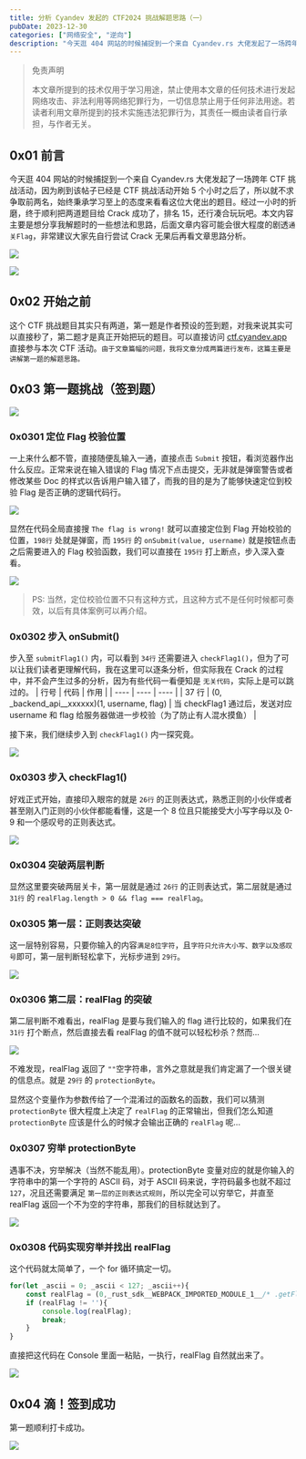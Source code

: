 ```yaml
---
title: 分析 Cyandev 发起的 CTF2024 挑战解题思路（一）
pubDate: 2023-12-30
categories: ["网络安全", "逆向"]
description: "今天逛 404 网站的时候捕捉到一个来自 Cyandev.rs 大佬发起了一场跨年 CTF 挑战活动，因为刷到该帖子已经是 CTF 挑战活动开始 5 个小时之后了，所以就不求争取前两名，始终秉承学习至上的态度来看看这位大佬出的题目。"
---
```


> 免责声明
>
> 本文章所提到的技术仅用于学习用途，禁止使用本文章的任何技术进行发起网络攻击、非法利用等网络犯罪行为，一切信息禁止用于任何非法用途。若读者利用文章所提到的技术实施违法犯罪行为，其责任一概由读者自行承担，与作者无关。

## 0x01 前言

今天逛 404 网站的时候捕捉到一个来自 Cyandev.rs 大佬发起了一场跨年 CTF 挑战活动，因为刷到该帖子已经是 CTF 挑战活动开始 5 个小时之后了，所以就不求争取前两名，始终秉承学习至上的态度来看看这位大佬出的题目。经过一小时的折磨，终于顺利把两道题目给 Crack 成功了，排名 15，还行凑合玩玩吧。本文内容主要是想分享我解题时的一些想法和思路，后面文章内容可能会很大程度的剧透`通关Flag`，非常建议大家先自行尝试 Crack 无果后再看文章思路分析。

![](https://files.0xlau.dev/blog/images/202404072033612.webp)

![](https://files.0xlau.dev/blog/images/202404072034442.webp)

## 0x02 开始之前

这个 CTF 挑战题目其实只有两道，第一题是作者预设的签到题，对我来说其实可以直接秒了，第二题才是真正开始把玩的题目。可以直接访问 [ctf.cyandev.app](https://ctf.cyandev.app) 直接参与本次 CTF 活动。`由于文章篇幅的问题，我将文章分成两篇进行发布，这篇主要是讲解第一题的解题思路。`

## 0x03 第一题挑战（签到题）

![](https://files.0xlau.dev/blog/images/202404072034359.webp)

### 0x0301 定位 Flag 校验位置

一上来什么都不管，直接随便乱输入一通，直接点击 `Submit` 按钮，看浏览器作出什么反应。正常来说在输入错误的 Flag 情况下点击提交，无非就是弹窗警告或者修改某些 Doc 的样式以告诉用户输入错了，而我的目的是为了能够快速定位到校验 Flag 是否正确的逻辑代码行。

![](https://files.0xlau.dev/blog/images/202404072034275.webp)

显然在代码全局直接搜 `The flag is wrong!` 就可以直接定位到 Flag 开始校验的位置，`198行` 处就是弹窗，而 `195行` 的 `onSubmit(value, username)` 就是按钮点击之后需要进入的 Flag 校验函数，我们可以直接在 `195行` 打上断点，步入深入查看。

![](https://files.0xlau.dev/blog/images/202404072034816.webp)

> PS: 当然，定位校验位置不只有这种方式，且这种方式不是任何时候都可奏效，以后有具体案例可以再介绍。

### 0x0302 步入 onSubmit()

步入至 `submitFlag1()` 内，可以看到 `34行` 还需要进入 `checkFlag1()`，但为了可以让我们读者更理解代码，我在这里可以逐条分析，但实际我在 Crack 的过程中，并不会产生过多的分析，因为有些代码一看便知是 `无关代码`，实际上是可以跳过的。
| 行号 | 代码 | 作用 |
| ---- | ---- | ---- |
| 37 行 | (0, \_backend_api\_\_xxxxxx)(1, username, flag) | 当 checkFlag1 通过后，发送对应 username 和 flag 给服务器做进一步校验（为了防止有人混水摸鱼） |

接下来，我们继续步入到 `checkFlag1()` 内一探究竟。

![](https://files.0xlau.dev/blog/images/202404072034008.webp)

### 0x0303 步入 checkFlag1()

好戏正式开始，直接印入眼帘的就是 `26行` 的正则表达式，熟悉正则的小伙伴或者甚至刚入门正则的小伙伴都能看懂，这是一个 8 位且只能接受大小写字母以及 0-9 和一个感叹号的正则表达式。

![](https://files.0xlau.dev/blog/images/202404072035649.webp)

### 0x0304 突破两层判断

显然这里要突破两层关卡，第一层就是通过 `26行` 的正则表达式，第二层就是通过 `31行` 的 `realFlag.length > 0 && flag === realFlag`。

### 0x0305 第一层：正则表达突破

这一层特别容易，只要你输入的内容`满足8位字符`，且`字符只允许大小写、数字以及感叹号`即可，第一层判断轻松拿下，光标步进到 `29行`。

![](https://files.0xlau.dev/blog/images/202404072035792.webp)

### 0x0306 第二层：realFlag 的突破

第二层判断不难看出，realFlag 是要与我们输入的 flag 进行比较的，如果我们在 `31行` 打个断点，然后直接去看 realFlag 的值不就可以轻松秒杀？然而...

![](https://files.0xlau.dev/blog/images/202404072035405.webp)

不难发现，realFlag 返回了 `""`空字符串，言外之意就是我们肯定漏了一个很关键的信息点。就是 `29行` 的 `protectionByte`。

显然这个变量作为参数传给了一个混淆过的函数名的函数，我们可以猜测 `protectionByte` 很大程度上决定了 `realFlag` 的正常输出，但我们怎么知道 `protectionByte` 应该是什么的时候才会输出正确的 `realFlag` 呢...

### 0x0307 穷举 protectionByte

遇事不决，穷举解决（当然不能乱用）。protectionByte 变量对应的就是你输入的字符串中的第一个字符的 ASCII 码，对于 ASCII 码来说，字符码最多也就不超过 `127`，况且还需要满足 `第一层的正则表达式规则`，所以完全可以穷举它，并直至 realFlag 返回一个不为空的字符串，那我们的目标就达到了。

![](https://files.0xlau.dev/blog/images/202404072035739.webp)

### 0x0308 代码实现穷举并找出 realFlag

这个代码就太简单了，一个 for 循环搞定一切。

```js
for(let _ascii = 0; _ascii < 127; _ascii++){
    const realFlag = (0,_rust_sdk__WEBPACK_IMPORTED_MODULE_1__/* .getFlag1 */ .S7)(_ascii);
    if (realFlag != ''){
        console.log(realFlag);
        break;
    }
}
```

直接把这代码在 Console 里面一粘贴，一执行，realFlag 自然就出来了。

![](https://files.0xlau.dev/blog/images/202404072035838.webp)

## 0x04 滴！签到成功

第一题顺利打卡成功。

![](https://files.0xlau.dev/blog/images/202404072035655.webp)
